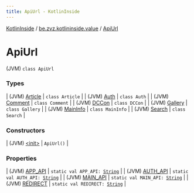 ```yaml
---
title: ApiUrl - KotlinInside
---
```


[KotlinInside](../../index.html) / [be.zvz.kotlininside.value](../index.html) / [ApiUrl](./index.html)

# ApiUrl

(JVM) `class ApiUrl`

### Types

| (JVM) [Article](-article/index.html) | `class Article` |
| (JVM) [Auth](-auth/index.html) | `class Auth` |
| (JVM) [Comment](-comment/index.html) | `class Comment` |
| (JVM) [DCCon](-d-c-con/index.html) | `class DCCon` |
| (JVM) [Gallery](-gallery/index.html) | `class Gallery` |
| (JVM) [MainInfo](-main-info/index.html) | `class MainInfo` |
| (JVM) [Search](-search/index.html) | `class Search` |

### Constructors

| (JVM) [&lt;init&gt;](-init-.html) | `ApiUrl()` |

### Properties

| (JVM) [APP_API](-a-p-p_-a-p-i.html) | `static val APP_API: `[`String`](https://kotlinlang.org/api/latest/jvm/stdlib/kotlin/-string/index.html) |
| (JVM) [AUTH_API](-a-u-t-h_-a-p-i.html) | `static val AUTH_API: `[`String`](https://kotlinlang.org/api/latest/jvm/stdlib/kotlin/-string/index.html) |
| (JVM) [MAIN_API](-m-a-i-n_-a-p-i.html) | `static val MAIN_API: `[`String`](https://kotlinlang.org/api/latest/jvm/stdlib/kotlin/-string/index.html) |
| (JVM) [REDIRECT](-r-e-d-i-r-e-c-t.html) | `static val REDIRECT: `[`String`](https://kotlinlang.org/api/latest/jvm/stdlib/kotlin/-string/index.html) |

